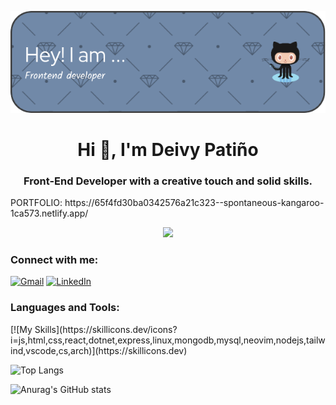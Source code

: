 
![Alt text](<github-header-image (1).png>)
<h1 align="center">Hi 👋, I'm Deivy Patiño</h1>
<h3 align="center">Front-End Developer with a creative touch and solid skills.</h3>
<p>PORTFOLIO: https://65f4fd30ba0342576a21c323--spontaneous-kangaroo-1ca573.netlify.app/</p>

<div id="header" align="center">
<img src="https://media.giphy.com/media/v1.Y2lkPTc5MGI3NjExOHc1bXByMDV5OGYzeWtxb2p0Yzk1a3F2bnljejZxejBydXo3dXB6eSZlcD12MV9pbnRlcm5hbF9naWZfYnlfaWQmY3Q9cw/zhYSVCirREeIZtONCI/giphy.gif" width="200" /></div>


<h3 align="left">Connect with me:</h3>


[![Gmail](https://img.shields.io/badge/Gmail-D14836?style=for-the-badge&logo=gmail&logoColor=white)](deivypr28@gmail.com) [![LinkedIn](https://img.shields.io/badge/linkedin-%230077B5.svg?style=for-the-badge&logo=linkedin&logoColor=white)](https://www.linkedin.com/in/deivy-programmer)

<h3 align="left">Languages and Tools:</h3>
[![My Skills](https://skillicons.dev/icons?i=js,html,css,react,dotnet,express,linux,mongodb,mysql,neovim,nodejs,tailwind,vscode,cs,arch)](https://skillicons.dev)


![Top Langs](https://github-readme-stats.vercel.app/api/top-langs/?username=Deiiivy&layout=compact&theme=dark)

![Anurag's GitHub stats](https://github-readme-stats.vercel.app/api?username=Deiiivy&show_icons=true&theme=radical)


